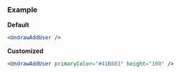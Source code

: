 ### Example

**Default**
```jsx
<UndrawAddUser />
```

**Customized**
```jsx
<UndrawAddUser primaryColor="#41B883" height="100" />
```
